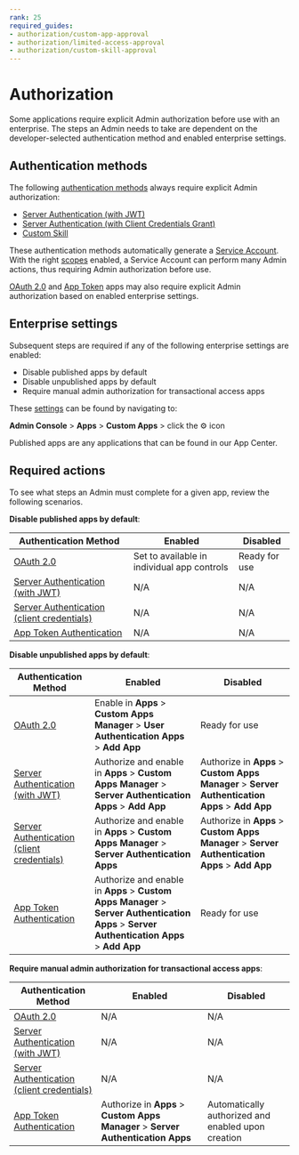 ```yaml
---
rank: 25
required_guides: 
- authorization/custom-app-approval
- authorization/limited-access-approval
- authorization/custom-skill-approval
---
```


# Authorization 

Some applications require explicit Admin authorization before use with an
enterprise. The steps an Admin needs to take are dependent on the 
developer-selected authentication method and enabled enterprise settings. 

## Authentication methods

The following [authentication methods][auth] always require explicit Admin 
authorization: 

- [Server Authentication (with JWT)][jwt]
- [Server Authentication (with Client Credentials Grant)][cc]
- [Custom Skill][skill]

These authentication methods automatically generate a [Service Account][sa].
With the right [scopes][scopes] enabled, a Service Account can perform many
Admin actions, thus requiring Admin authorization before use. 

[OAuth 2.0][oauth] and [App Token][apptoken] apps may also require explicit
Admin authorization based on enabled enterprise settings. 

## Enterprise settings

Subsequent steps are required if any of the following enterprise settings are
enabled: 

- Disable published apps by default
- Disable unpublished apps by default
- Require manual admin authorization for transactional access apps

These [settings][setting] can be found by navigating to: 

**Admin Console** > **Apps** > **Custom Apps** > click the ⚙ icon

<Message tip>
 Published apps are any applications that can be found in our App Center.
</Message>

## Required actions

To see what steps an Admin must complete for a given app, review the following
scenarios. 

<!-- markdownlint-disable line-length -->
<!--alex ignore-->
**Disable published apps by default**:

| Authentication Method                            | Enabled                                     | Disabled
| ------------------------------------------------ | ------------------------------------------- | -------------- |
|[OAuth 2.0][standauth]                            | Set to available in individual app controls | Ready for use  |
|[Server Authentication (with JWT)][jwt]           | N/A                                         | N/A            |
|[Server Authentication (client credentials)][cc]  | N/A                                         | N/A            |
|[App Token Authentication][apptoken]              | N/A                                         | N/A            |

**Disable unpublished apps by default**: 

| Authentication Method                            | Enabled                                                                             | Disabled
| ------------------------------------------------ | ----------------------------------------------------------------------------------- | --------------------------------------- |
|[OAuth 2.0][standauth]                            | Enable in **Apps** > **Custom Apps Manager** > **User Authentication Apps** > **Add App** | Ready for use                           |
|[Server Authentication (with JWT)][jwt]           | Authorize and enable in **Apps** > **Custom Apps Manager** > **Server Authentication Apps** > **Add App** | Authorize in **Apps** > **Custom Apps Manager** > **Server Authentication Apps** > **Add App** |
|[Server Authentication (client credentials)][cc]  | Authorize and enable in **Apps** > **Custom Apps Manager** > **Server Authentication Apps** | Authorize in **Apps** > **Custom Apps Manager** > **Server Authentication Apps** > **Add App** |
|[App Token Authentication][apptoken]              | Authorize and enable in **Apps** > **Custom Apps Manager** > **Server Authentication Apps** > **Server Authentication Apps** > **Add App** | Ready for use                           |

**Require manual admin authorization for transactional access apps**: 

| Authentication Method                            | Enabled                                                                  | Disabled                                             |
| ------------------------------------------------ | ------------------------------------------------------------------------ | ---------------------------------------------------- |
|[OAuth 2.0][standauth]                            | N/A                                                                      | N/A                                                  |
|[Server Authentication (with JWT)][jwt]           | N/A                                                                      | N/A                                                  |
|[Server Authentication (client credentials)][cc]  | N/A                                                                      | N/A                                                  |
|[App Token Authentication][apptoken]              | Authorize in **Apps** > **Custom Apps Manager** > **Server Authentication Apps** | Automatically authorized and enabled upon creation   |

<!--alex enable-->
<!-- markdownlint-enable line-length -->

[auth]: g://authentication/select
<!-- i18n-enable localize-links -->
[setting]: https://support.box.com/hc/en-us/articles/360044196653-Managing-custom-apps
<!-- i18n-disable localize-links -->
[sa]: page://platform/user-types/#service-account
[scopes]: g://api-calls/permissions-and-errors/scopes
[ag]: g://applications/app-center
[standauth]: g://authentication/oauth2
[jwt]: g://authentication/jwt
[cc]: g://authentication/client-credentials
[apptoken]: g://authentication/app-token
[skill]: g://applications/custom-skills
[oauth]: g://authentication/oauth2
